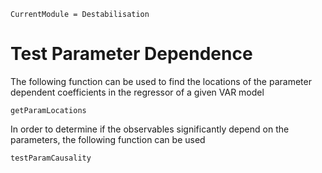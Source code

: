 ```@meta
CurrentModule = Destabilisation
```

# Test Parameter Dependence

The following function can be used to find the locations of the parameter dependent coefficients in the regressor of a given VAR model

```@docs
getParamLocations
```

In order to determine if the observables significantly depend on the parameters, the following function can be used

```@docs
testParamCausality
```